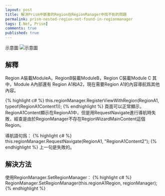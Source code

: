 ```yaml
---
layout: post
title: 解決Prism中嵌套的Region在RegionManager中找不到的問題 
permalink: prism-nested-region-not-found-in-regionmanager
tags: [.Net, Prism]
comments: true
published: true
---
```


示意圖
![示意圖](https://farm6.staticflickr.com/5576/15167455132_c62738dbc4_o.png "示意圖")

## 解釋

Region A裝載ModuleA，RegionB裝載ModuleB，Region C裝載Module C
其中，Module A內部還有 Region A1和A2，現在需要Region A1的內容導航爲其他內容。
<!--more-->
{% highlight c# %}
this.regionManager.RegisterViewWithRegion(RegionA1, typeof(RegionA1Content1));
{% endhighlight %}
頁面可以正常顯示，RegionA1Content顯示在RegionA1中，但是用RequestNavigate進行導航時失敗，經查是由於RegionManager不存在RegionWizardMainContent這個Region。

導航語句爲：
{% highlight c# %}
this.regionManager.RequestNavigate(RegionA1, "RegionA1Content2");
{% endhighlight %}
上一句是失敗的。

## 解決方法

使用RegionManager.SetRegionManager：
{% highlight c# %}
RegionManager.SetRegionManager(this.regionA1Region, regionManager); 
{% endhighlight %}

